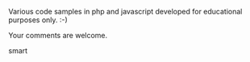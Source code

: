 Various code samples in php and javascript developed for educational purposes only. :-)

Your comments are welcome. 

smart
